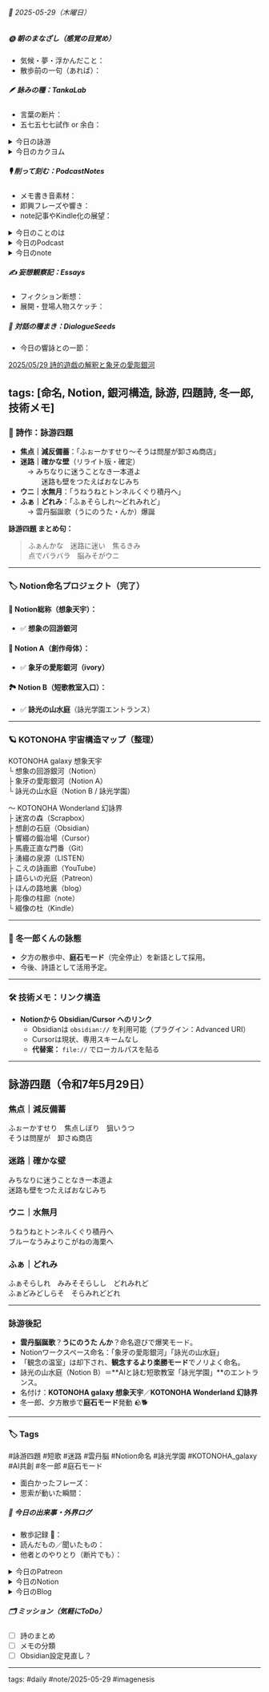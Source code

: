 


###### 📅 2025-05-29（木曜日）


##### 🌞 朝のまなざし（感覚の目覚め）
- 気候・夢・浮かんだこと：
- 散歩前の一句（あれば）：

##### 🪶 詠みの種：TankaLab
- 言葉の断片：
- 五七五七七試作 or 余白：

<details>
<summary>今日の詠游</summary>

焦点｜減反備蓄
ふぉーかすせり　焦点しぼり　狙いうつ
そうは問屋が　卸さぬ商店

迷路｜確かな壁
みちなりに迷うことなき一本道よ
迷路も壁をつたえばおなじみち

ウニ｜水無月
うねうねとトンネルくぐり積丹へ
ブルーなうみよりこがねの海栗へ

ふぁ｜どれみ
ふぁそらしれ　みみそそらしし　どれみれど
ふぁどみどしらそ　そらみれどどれ

詠游四題　令和7年5月29日
ふぁんかな　迷路に迷い　焦るきみ
点でバラバラ　脳みそがウニ

</details>
<details>
<summary>今日のカクヨム</summary>


</details>

##### 🎙 削って刻む：PodcastNotes
- メモ書き音素材：
- 即興フレーズや響き：
- note記事やKindle化の展望：

<details>
<summary>今日のことのは</summary>

**🍃ことのは｜29 May 2025**
**本日のアフタートーク［要約と目次］**
> このエピソードでは、ポッドキャストサービスLISTENを通じた音声配信文字起こしと新しいブログやNotionの活用方法について情報が共有されています。また、ブログからNotebookのようなアプリケーションへの移行の必要性や、AIを使った情報発信についても言及されています。ポッドキャストの音声配信が文字データとして利用される面白さが強調されており、情報管理に関する新しいアプローチが提案されています。Notionや他のプラットフォームを利用して、短歌とAIについての議論が行われています。（AI summary）
> **目次**
> [新着情報の紹介](https://listen.style/p/radiocampus/c5gwmw5j#chapter1)　[00:00](https://listen.style/p/radiocampus/c5gwmw5j#chapter1)  
> [ポッドキャストと文字データの活用](https://listen.style/p/radiocampus/c5gwmw5j#chapter2)　[05:51](https://listen.style/p/radiocampus/c5gwmw5j#chapter2)

 **▷ 過去との葉**　[**ことのは｜29 May 2024**](https://listen.style/p/radiocampus/3nvwrsan)

🍁**ことのは｜5月28日(水)**
**毎日のblogつぶやき**
> 5月28日のブログつぶやきです。 
> 今日は快晴。 気温は22度まで上がりました。ただ朝晩は10度を切るという感じになってますね。 とても気持ちいいです。だんだん空気の温度が上がってきてますがそれでも涼しいですね。日が沈むと寒いです。 日が長くなりました。
> 今、夜7時過ぎましたけどまだ明るいですね。ようやく夕焼けになるかなぐらい日が長くなってますが、これがあとひと月、さらに日が長くなり続けるという。そんな北海道札幌です。
> 冬一郎くんは朝公園散歩。 公園行ってうんちも出て、それから夕方はご近所ぐるぐるで終わっちゃいました。とにかくぽかぽかなので日向ぼっこしてそこで寝てて、毛が抜けますね。冬一郎くんね。日向ぼっこしては毛が抜けるっていう、そんな感じです。
> ポッドキャストは低空飛行。しばらく低空飛行でいこうと思ってます。意識的定空飛行ですね。早起きは三文の徳。それから夕刊ことのはだけですね。
> 今日はNotionをいじってました。Notionのことをあれだけ嫌いだと言ってたのに、使えるということがわかってしまったので、、、、[…続きをblogで読む](https://jimt.hatenablog.com/entry/2025/05/28/230715#%E4%BB%8A%E6%97%A5%E3%81%AE%E3%81%A4%E3%81%B6%E3%82%84%E3%81%8D28-May-2025)

**新着Podcasts**
[**【早起きは三文の徳】ﾊﾞｶも休み休みﾔﾚ｜廾八｜皐月 2025 from Radiotalk**](https://listen.style/p/twilight/psqzbezt)**｜**LISTEN｜[Radiotalk](https://radiotalk.jp/talk/1314117)
[**ことのは｜28 May 2025**](https://listen.style/p/radiocampus/0ji0u9fz)**｜**LISTEN｜[Patreon](https://www.patreon.com/posts/kotonoha-28-may-130056340)
[**blog｜28 May 2025**](https://listen.style/p/inmymind/b5pzg9jx)**｜**LISTEN

</details>
<details>
<summary>今日のPodcast</summary>

[**LETTRA Viva! -Maggio-｜2025.5.29**](https://listen.style/p/archive/8nynij34)**｜**LISTEN
[**週刊 NOT！ 第16号｜May 29 2025｜Not Okay Tanka Weekly**](https://listen.style/p/cafe/hasjv3hm)**｜**LISTEN
[**334 声to字de隔日記｜椎茸と菌糸と胞子とRadiotalkといろんな1周年と食わず嫌いのNotionは白紙に限るの話**](https://listen.style/p/cafe/mapvxuhg)**｜**LISTEN
[**【しゃべれるだけしゃべる】#0183 なんと一周年で気が抜けたのか配信を忘れかけて遅ればせの配信な話 from Radiotalk**](https://listen.style/p/twilight/uumq7tpr)**｜**LISTEN｜[Radiotalk](https://radiotalk.jp/talk/1314608)
[**ことのは｜29 May 2025**](https://listen.style/p/radiocampus/c5gwmw5j)**｜**LISTEN｜[Patreon](https://www.patreon.com/posts/kotonoha-29-may-130148436)
[**blog****｜****29 May 2025**](https://listen.style/p/inmymind/ozjheqyo)**｜**LISTEN

</details>
<details>
<summary>今日のnote</summary>


</details>

##### ✍️ 妄想観察記：Essays
- フィクション断想：
- 展開・登場人物スケッチ：

##### 🌱 対話の種まき：DialogueSeeds
- 今日の響詠との一節：

[2025/05/29 詩的遊戯の解釈と象牙の愛彫銀河](https://scrapbox.io/ichat/2025%2F05%2F29_詩的遊戯の解釈と象牙の愛彫銀河)

tags: [命名, Notion, 銀河構造, 詠游, 四題詩, 冬一郎, 技術メモ]
---
### 📝 詩作：詠游四題

- **焦点｜減反備蓄**：「ふぉーかすせり〜そうは問屋が卸さぬ商店」  
- **迷路｜確かな壁**（リライト版・確定）  
　→ みちなりに迷うことなき一本道よ  
　　　迷路も壁をつたえばおなじみち  
- **ウニ｜水無月**：「うねうねとトンネルくぐり積丹へ」  
- **ふぁ｜どれみ**：「ふぁそらしれ〜どれみれど」  
　→ 雲丹脳誕歌（うにのうた・んか）爆誕

**詠游四題 まとめ句：**  
> ふぁんかな　迷路に迷い　焦るきみ  
> 点でバラバラ　脳みそがウニ

---

### 🏷️ Notion命名プロジェクト（完了）

#### 🌠 Notion総称（想象天宇）：
- ✅ **想象の回游銀河**

#### 🌌 Notion A（創作母体）：
- ✅ **象牙の愛彫銀河（ivory）**

#### 🏞 Notion B（短歌教室入口）：
- ✅ **詠光の山水庭**（詠光学園エントランス）

---

### 🪐 KOTONOHA 宇宙構造マップ（整理）
KOTONOHA galaxy 想象天宇  
└ 想象の回游銀河（Notion）  
├ 象牙の愛彫銀河（Notion A）  
└ 詠光の山水庭（Notion B / 詠光学園）

〜 KOTONOHA Wonderland 幻詠界  
├ 迷宮の森（Scrapbox）  
├ 想創の石庭（Obsidian）  
├ 響綴の鍛冶場（Cursor）  
├ 馬鹿正直な門番（Git）  
├ 湧綴の泉源（LISTEN）  
├ こえの詠画廊（YouTube）  
├ 語らいの光庭（Patreon）  
├ ほんの路地裏（blog）  
├ 彫像の柱廊（note）  
└ 綴像の杜（Kindle）


---

### 🐾 冬一郎くんの詠態
- 夕方の散歩中、**庭石モード**（完全停止）を新語として採用。
- 今後、詩語として活用予定。

---

### 🛠 技術メモ：リンク構造

- **Notionから Obsidian/Cursor へのリンク**
  - Obsidianは `obsidian://` を利用可能（プラグイン：Advanced URI）
  - Cursorは現状、専用スキームなし
  - **代替案：** `file://` でローカルパスを貼る

---
## 詠游四題（令和7年5月29日）

### 焦点｜減反備蓄  
ふぉーかすせり　焦点しぼり　狙いうつ  
そうは問屋が　卸さぬ商店  

### 迷路｜確かな壁  
みちなりに迷うことなき一本道よ  
迷路も壁をつたえばおなじみち  

### ウニ｜水無月  
うねうねとトンネルくぐり積丹へ  
ブルーなうみよりこがねの海栗へ  

### ふぁ｜どれみ  
ふぁそらしれ　みみそそらしし　どれみれど  
ふぁどみどしらそ　そらみれどどれ  

---

### 詠游後記

- **雲丹脳誕歌**？**うにのうた んか**？命名遊びで爆笑モード。
- Notionワークスペース命名：「象牙の愛彫銀河」「詠光の山水庭」
- 「観念の温室」は却下され、**観念するより楽勝モード**でノリよく命名。
- 詠光の山水庭（Notion B）＝**AIと詠む短歌教室「詠光学園」**のエントランス。
- 名付け：**KOTONOHA galaxy 想象天宇**／**KOTONOHA Wonderland 幻詠界**
- 冬一郎、夕方散歩で**庭石モード**発動 🪨🐕

---

### 🏷️ Tags  
#詠游四題 #短歌 #迷路 #雲丹脳 #Notion命名 #詠光学園 #KOTONOHA_galaxy #AI共創 #冬一郎 #庭石モード


- 面白かったフレーズ：
- 思索が動いた瞬間：

##### 📌 今日の出来事・外界ログ
- 散歩記録 🐾：
- 読んだもの／聞いたもの：
- 他者とのやりとり（断片でも）：

<details>
<summary>今日のPatreon</summary>


</details>
<details>
<summary>今日のNotion</summary>

[詠星0002｜R07/05/29](https://www.notion.so/0002-R07-05-29-202b4b68689181a59892db2aaef9a148?pvs=4)
[介 -題 A log｜R07/05/29](https://www.notion.so/A-log-R07-05-29-202b4b6868918090967fdb508893edcf?pvs=4)

</details>
<details>
<summary>今日のBlog</summary>

 [Notionの魅力とカスタマイズ｜KOTONOHA galaxy 想象天宇](https://jimt.hatenablog.com/entry/2025/05/29/212202)

</details>

##### 🗂 ミッション（気軽にToDo）
- [ ] 詩のまとめ
- [ ] メモの分類
- [ ] Obsidian設定見直し？

---
tags: #daily #note/2025-05-29 #imagenesis